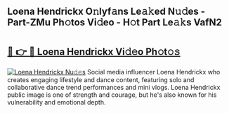 ## Loena Hendrickx O𝚗lyf𝚊ns Le𝚊𝚔ed N𝚞𝚍es - Part-ZMu Ph𝚘tos Vi𝚍eo - H𝚘t Part Le𝚊𝚔s VafN2

# <h2><a href="http://hf7ho3.feru.top/?c=Loena+Hendrickx">🔗 👉 🔴 Loena Hendrickx Vi𝚍𝚎o Ph𝚘t𝚘𝚜</a></h2>

[![Loena Hendrickx Nu𝚍𝚎s](https://i.imgur.com/0TWrTi3.gif)](http://hf7ho3.feru.top/?c=Loena+Hendrickx)
Social media influencer Loena Hendrickx who creates engaging lifestyle and dance content, featuring solo and collaborative dance trend performances and mini vlogs. Loena Hendrickx public image is one of strength and courage, but he's also known for his vulnerability and emotional depth. 
